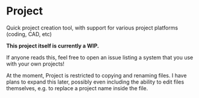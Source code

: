 # Project

Quick project creation tool, with support for various project platforms (coding, CAD, etc)

**This project itself is currently a WIP.**

If anyone reads this, feel free to open an issue listing a system that you use with your own projects!

At the moment, Project is restricted to copying and renaming files. I have plans to expand this later, possibly even including the ability to edit files themselves, e.g. to replace a project name inside the file.
